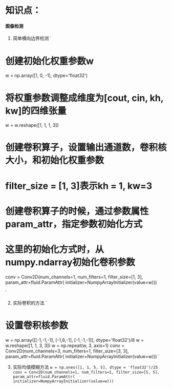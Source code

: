 
# 知识点：

#### 图像检测
1. 简单横向边界检测
`
# 创建初始化权重参数w
w = np.array([1, 0, -1], dtype='float32')
# 将权重参数调整成维度为[cout, cin, kh, kw]的四维张量
w = w.reshape([1, 1, 1, 3])
# 创建卷积算子，设置输出通道数，卷积核大小，和初始化权重参数
# filter_size = [1, 3]表示kh = 1, kw=3
# 创建卷积算子的时候，通过参数属性param_attr，指定参数初始化方式
# 这里的初始化方式时，从numpy.ndarray初始化卷积参数
conv = Conv2D(num_channels=1, num_filters=1, filter_size=[1, 3],
        param_attr=fluid.ParamAttr(
          initializer=NumpyArrayInitializer(value=w)))

`

2. 实际卷积的方法
`
# 设置卷积核参数
w = np.array([[-1,-1,-1], [-1,8,-1], [-1,-1,-1]], dtype='float32')/8
w = w.reshape([1, 1, 3, 3])
w = np.repeat(w, 3, axis=1)
conv = Conv2D(num_channels=3, num_filters=1, filter_size=[3, 3],
        param_attr=fluid.ParamAttr(
          initializer=NumpyArrayInitializer(value=w)))
`


3. 实际均值模糊方法
`
w = np.ones([1, 1, 5, 5], dtype = 'float32')/25
conv = Conv2D(num_channels=1, num_filters=1, filter_size=[5, 5], param_attr=fluid.ParamAttr(
          initializer=NumpyArrayInitializer(value=w)))
`

